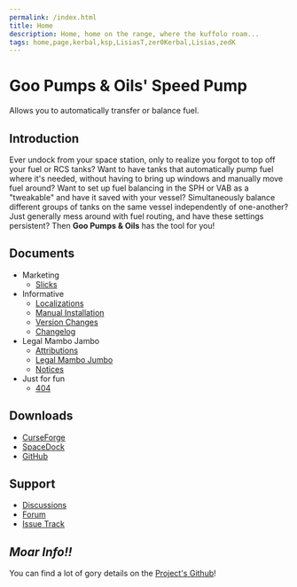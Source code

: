```yaml
---
permalink: /index.html
title: Home
description: Home, home on the range, where the kuffolo roam...
tags: home,page,kerbal,ksp,LisiasT,zer0Kerbal,Lisias,zedK
---
```


# Goo Pumps & Oils' Speed Pump

Allows you to automatically transfer or balance fuel.

## Introduction

Ever undock from your space station, only to realize you forgot to top off your fuel or RCS tanks? Want to have tanks that automatically pump fuel where it's needed, without having to bring up windows and manually move fuel around? Want to set up fuel balancing in the SPH or VAB as a "tweakable" and have it saved with your vessel? Simultaneously balance different groups of tanks on the same vessel independently of one-another? Just generally mess around with fuel routing, and have these settings persistent? Then **Goo Pumps & Oils** has the tool for you!

## Documents

* Marketing
  * [Slicks](Marketing.md)
* Informative
  * [Localizations](Localizations.md)
  * [Manual Installation](ManualInstallation.md)
  * [Version Changes](Changes.md)
  * [Changelog](Changelog.md)
* Legal Mambo Jambo
  * [Attributions](Attributions.md)
  * [Legal Mambo Jumbo](LegalMumboJumbo.md)
  * [Notices](Notices.md)
* Just for fun
  * [404](404.md)

## Downloads

* [CurseForge](https://www.curseforge.com/kerbal/ksp-mods/GPOSpeedPump)
* [SpaceDock](https://spacedock.info/mod/546)
* [GitHub](https://github.com/net-lisias-ksp/GPOSpeedPump/releases/latest)

## Support

* [Discussions](https://github.com/net-lisias-ksp/GPOSpeedPump/discussions/categories/support)
* [Forum](https://forum.kerbalspaceprogram.com/index.php?/topic/207732-*/)
* [Issue Track](https://github.com/net-lisias-ksp/GPOSpeedPump/issues)

## *Moar Info!!*

You can find a lot of gory details on the [Project's Github](https://github.com/net-lisias-ksp/GPOSpeedPump)!
